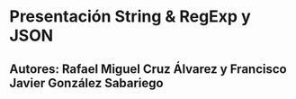 # Presentación String & RegExp y JSON

## Autores: Rafael Miguel Cruz Álvarez y Francisco Javier González Sabariego